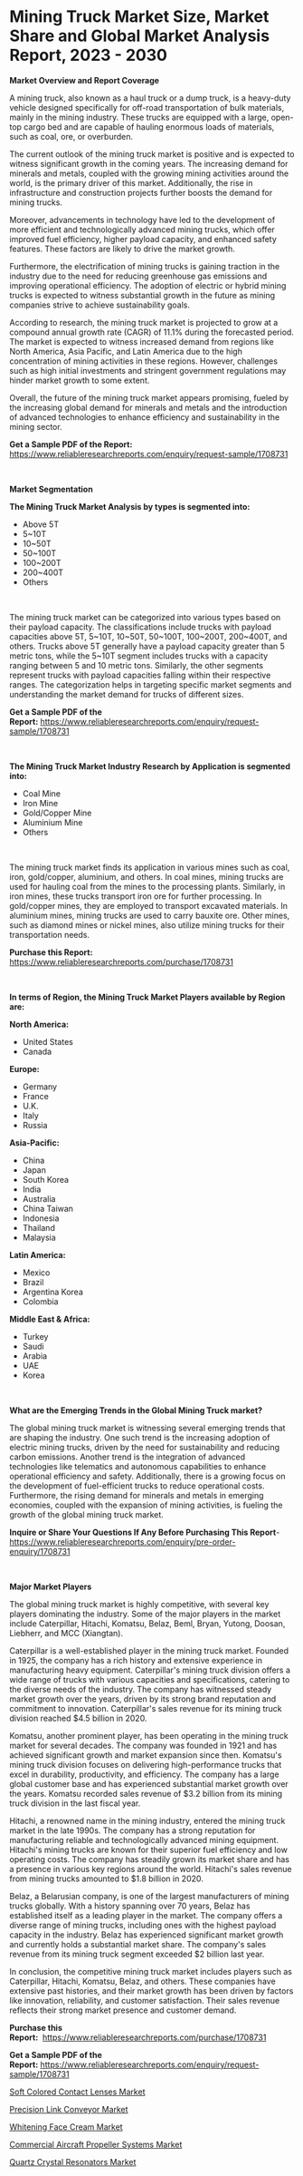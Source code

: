 <p><h1>Mining Truck Market Size, Market Share and Global Market Analysis Report, 2023 - 2030</h1></p><p><strong>Market Overview and Report Coverage</strong></p>
<p><p>A mining truck, also known as a haul truck or a dump truck, is a heavy-duty vehicle designed specifically for off-road transportation of bulk materials, mainly in the mining industry. These trucks are equipped with a large, open-top cargo bed and are capable of hauling enormous loads of materials, such as coal, ore, or overburden.</p><p>The current outlook of the mining truck market is positive and is expected to witness significant growth in the coming years. The increasing demand for minerals and metals, coupled with the growing mining activities around the world, is the primary driver of this market. Additionally, the rise in infrastructure and construction projects further boosts the demand for mining trucks.</p><p>Moreover, advancements in technology have led to the development of more efficient and technologically advanced mining trucks, which offer improved fuel efficiency, higher payload capacity, and enhanced safety features. These factors are likely to drive the market growth.</p><p>Furthermore, the electrification of mining trucks is gaining traction in the industry due to the need for reducing greenhouse gas emissions and improving operational efficiency. The adoption of electric or hybrid mining trucks is expected to witness substantial growth in the future as mining companies strive to achieve sustainability goals.</p><p>According to research, the mining truck market is projected to grow at a compound annual growth rate (CAGR) of 11.1% during the forecasted period. The market is expected to witness increased demand from regions like North America, Asia Pacific, and Latin America due to the high concentration of mining activities in these regions. However, challenges such as high initial investments and stringent government regulations may hinder market growth to some extent.</p><p>Overall, the future of the mining truck market appears promising, fueled by the increasing global demand for minerals and metals and the introduction of advanced technologies to enhance efficiency and sustainability in the mining sector.</p></p>
<p><strong>Get a Sample PDF of the Report:</strong> <a href="https://www.reliableresearchreports.com/enquiry/request-sample/1708731">https://www.reliableresearchreports.com/enquiry/request-sample/1708731</a></p>
<p>&nbsp;</p>
<p><strong>Market Segmentation</strong></p>
<p><strong>The Mining Truck Market Analysis by types is segmented into:</strong></p>
<p><ul><li>Above 5T</li><li>5~10T</li><li>10~50T</li><li>50~100T</li><li>100~200T</li><li>200~400T</li><li>Others</li></ul></p>
<p>&nbsp;</p>
<p><p>The mining truck market can be categorized into various types based on their payload capacity. The classifications include trucks with payload capacities above 5T, 5~10T, 10~50T, 50~100T, 100~200T, 200~400T, and others. Trucks above 5T generally have a payload capacity greater than 5 metric tons, while the 5~10T segment includes trucks with a capacity ranging between 5 and 10 metric tons. Similarly, the other segments represent trucks with payload capacities falling within their respective ranges. The categorization helps in targeting specific market segments and understanding the market demand for trucks of different sizes.</p></p>
<p><strong>Get a Sample PDF of the Report:</strong>&nbsp;<a href="https://www.reliableresearchreports.com/enquiry/request-sample/1708731">https://www.reliableresearchreports.com/enquiry/request-sample/1708731</a></p>
<p>&nbsp;</p>
<p><strong>The Mining Truck Market Industry Research by Application is segmented into:</strong></p>
<p><ul><li>Coal Mine</li><li>Iron Mine</li><li>Gold/Copper Mine</li><li>Aluminium Mine</li><li>Others</li></ul></p>
<p>&nbsp;</p>
<p><p>The mining truck market finds its application in various mines such as coal, iron, gold/copper, aluminium, and others. In coal mines, mining trucks are used for hauling coal from the mines to the processing plants. Similarly, in iron mines, these trucks transport iron ore for further processing. In gold/copper mines, they are employed to transport excavated materials. In aluminium mines, mining trucks are used to carry bauxite ore. Other mines, such as diamond mines or nickel mines, also utilize mining trucks for their transportation needs.</p></p>
<p><strong>Purchase this Report:</strong>&nbsp; <a href="https://www.reliableresearchreports.com/purchase/1708731">https://www.reliableresearchreports.com/purchase/1708731</a></p>
<p>&nbsp;</p>
<p><strong>In terms of Region, the Mining Truck Market Players available by Region are:</strong></p>
<p>
    <p> <strong> North America: </strong>
        <ul>
            <li>United States</li>
            <li>Canada</li>
        </ul>
        </p> 
    <p> <strong> Europe: </strong>
        <ul>
            <li>Germany</li>
            <li>France</li>
            <li>U.K.</li>
            <li>Italy</li>
            <li>Russia</li>
        </ul>
        </p> 
    <p> <strong> Asia-Pacific: </strong>
        <ul>
            <li>China</li>
            <li>Japan</li>
            <li>South Korea</li>
            <li>India</li>
            <li>Australia</li>
            <li>China Taiwan</li>
            <li>Indonesia</li>
            <li>Thailand</li>
            <li>Malaysia</li>
        </ul>
        </p> 
    <p> <strong> Latin America: </strong>
        <ul>
            <li>Mexico</li>
            <li>Brazil</li>
            <li>Argentina Korea</li>
            <li>Colombia</li>
        </ul>
        </p> 
    <p> <strong> Middle East & Africa: </strong>
        <ul>
            <li>Turkey</li>
            <li>Saudi</li>
            <li>Arabia</li>
            <li>UAE</li>
            <li>Korea</li>
        </ul>
    </p>
    </p>
<p>&nbsp;</p>
<p><strong>What are the Emerging Trends in the Global Mining Truck market?</strong></p>
<p><p>The global mining truck market is witnessing several emerging trends that are shaping the industry. One such trend is the increasing adoption of electric mining trucks, driven by the need for sustainability and reducing carbon emissions. Another trend is the integration of advanced technologies like telematics and autonomous capabilities to enhance operational efficiency and safety. Additionally, there is a growing focus on the development of fuel-efficient trucks to reduce operational costs. Furthermore, the rising demand for minerals and metals in emerging economies, coupled with the expansion of mining activities, is fueling the growth of the global mining truck market.</p></p>
<p><strong>Inquire or Share Your Questions If Any Before Purchasing This Report</strong>- <a href="https://www.reliableresearchreports.com/enquiry/pre-order-enquiry/1708731">https://www.reliableresearchreports.com/enquiry/pre-order-enquiry/1708731</a></p>
<p>&nbsp;</p>
<p><strong>Major Market Players</strong></p>
<p><p>The global mining truck market is highly competitive, with several key players dominating the industry. Some of the major players in the market include Caterpillar, Hitachi, Komatsu, Belaz, Beml, Bryan, Yutong, Doosan, Liebherr, and MCC (Xiangtan).</p><p>Caterpillar is a well-established player in the mining truck market. Founded in 1925, the company has a rich history and extensive experience in manufacturing heavy equipment. Caterpillar's mining truck division offers a wide range of trucks with various capacities and specifications, catering to the diverse needs of the industry. The company has witnessed steady market growth over the years, driven by its strong brand reputation and commitment to innovation. Caterpillar's sales revenue for its mining truck division reached $4.5 billion in 2020.</p><p>Komatsu, another prominent player, has been operating in the mining truck market for several decades. The company was founded in 1921 and has achieved significant growth and market expansion since then. Komatsu's mining truck division focuses on delivering high-performance trucks that excel in durability, productivity, and efficiency. The company has a large global customer base and has experienced substantial market growth over the years. Komatsu recorded sales revenue of $3.2 billion from its mining truck division in the last fiscal year.</p><p>Hitachi, a renowned name in the mining industry, entered the mining truck market in the late 1990s. The company has a strong reputation for manufacturing reliable and technologically advanced mining equipment. Hitachi's mining trucks are known for their superior fuel efficiency and low operating costs. The company has steadily grown its market share and has a presence in various key regions around the world. Hitachi's sales revenue from mining trucks amounted to $1.8 billion in 2020.</p><p>Belaz, a Belarusian company, is one of the largest manufacturers of mining trucks globally. With a history spanning over 70 years, Belaz has established itself as a leading player in the market. The company offers a diverse range of mining trucks, including ones with the highest payload capacity in the industry. Belaz has experienced significant market growth and currently holds a substantial market share. The company's sales revenue from its mining truck segment exceeded $2 billion last year.</p><p>In conclusion, the competitive mining truck market includes players such as Caterpillar, Hitachi, Komatsu, Belaz, and others. These companies have extensive past histories, and their market growth has been driven by factors like innovation, reliability, and customer satisfaction. Their sales revenue reflects their strong market presence and customer demand.</p></p>
<p><strong>Purchase this Report:</strong>&nbsp;&nbsp;<a href="https://www.reliableresearchreports.com/purchase/1708731">https://www.reliableresearchreports.com/purchase/1708731</a></p>
<p></p>
<p><strong>Get a Sample PDF of the Report:</strong>&nbsp;<a href="https://www.reliableresearchreports.com/enquiry/request-sample/1708731">https://www.reliableresearchreports.com/enquiry/request-sample/1708731</a></p>
<p><p><a href="https://medium.com/@donaldortega4f/analyzing-soft-colored-contact-lenses-market-global-industry-perspective-and-forecast-2023-to-eebfbbfb0a4b">Soft Colored Contact Lenses Market</a></p><p><a href="https://www.linkedin.com/pulse/precision-link-conveyor-market-size-growth-forecast-from-gcnre/">Precision Link Conveyor Market</a></p><p><a href="https://medium.com/@elwyncarter2023/whitening-face-cream-market-analysis-and-sze-forecasted-for-period-from-2023-to-2030-88bb41e0ba4e">Whitening Face Cream Market</a></p><p><a href="https://github.com/RoccoManning/Market-Research-Report-List-2/blob/main/commercial-aircraft-propeller-systems-market.md">Commercial Aircraft Propeller Systems Market</a></p><p><a href="https://www.linkedin.com/pulse/quartz-crystal-resonators-market-research-report-unlocks-analysis-msj0e/">Quartz Crystal Resonators Market</a></p></p>